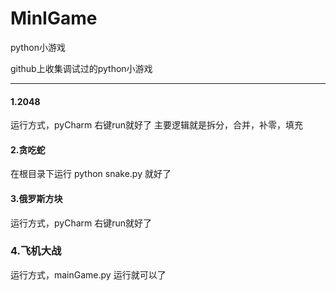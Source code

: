 # MinIGame
python小游戏

github上收集调试过的python小游戏

***

#### 1.2048
   运行方式，pyCharm 右键run就好了
   主要逻辑就是拆分，合并，补零，填充

#### 2.贪吃蛇
   在根目录下运行 python snake.py 就好了

#### 3.俄罗斯方块
   运行方式，pyCharm 右键run就好了
   
### 4.飞机大战
   运行方式，mainGame.py 运行就可以了
